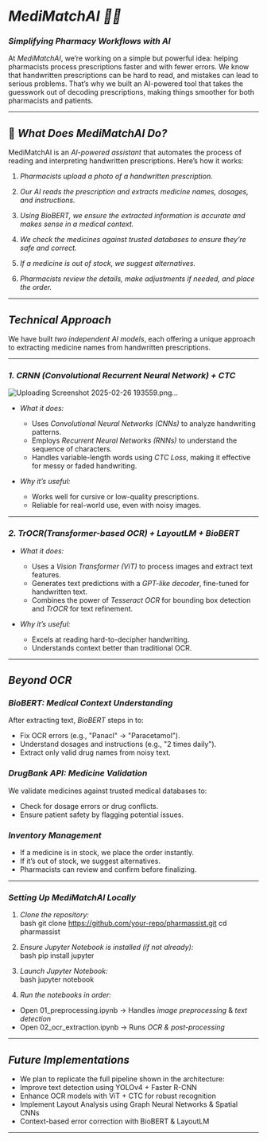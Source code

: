 # *MediMatchAI 🏥💊*  
### *Simplifying Pharmacy Workflows with AI*  

At *MediMatchAI*, we’re working on a simple but powerful idea: helping pharmacists process prescriptions faster and with fewer errors. We know that handwritten prescriptions can be hard to read, and mistakes can lead to serious problems. That’s why we built an AI-powered tool that takes the guesswork out of decoding prescriptions, making things smoother for both pharmacists and patients.

---

## 🌟 *What Does MediMatchAI Do?*  
MediMatchAI is an *AI-powered assistant* that automates the process of reading and interpreting handwritten prescriptions. Here’s how it works:  

1. *Pharmacists upload a photo of a handwritten prescription.*  

 2. *Our AI reads the prescription and extracts medicine names, dosages, and instructions.*

3. *Using BioBERT, we ensure the extracted information is accurate and makes sense in a medical context.*  

4. *We check the medicines against trusted databases to ensure they’re safe and correct.*  

5. *If a medicine is out of stock, we suggest alternatives.*  

6. *Pharmacists review the details, make adjustments if needed, and place the order.*  

---

## *Technical Approach*  

We have built *two independent AI models*, each offering a unique approach to extracting medicine names from handwritten prescriptions.

---

### *1. CRNN (Convolutional Recurrent Neural Network) + CTC*  

![Uploading Screenshot 2025-02-26 193559.png…]()

- *What it does:*  
  - Uses *Convolutional Neural Networks (CNNs)* to analyze handwriting patterns.  
  - Employs *Recurrent Neural Networks (RNNs)* to understand the sequence of characters.  
  - Handles variable-length words using *CTC Loss*, making it effective for messy or faded handwriting.  

- *Why it’s useful:*  
  - Works well for cursive or low-quality prescriptions.  
  - Reliable for real-world use, even with noisy images.  

---

### *2. TrOCR(Transformer-based OCR) + LayoutLM + BioBERT*  
- *What it does:*  
  - Uses a *Vision Transformer (ViT)* to process images and extract text features.  
  - Generates text predictions with a *GPT-like decoder*, fine-tuned for handwritten text.  
  - Combines the power of *Tesseract OCR* for bounding box detection and *TrOCR* for text refinement.  

- *Why it’s useful:*  
  - Excels at reading hard-to-decipher handwriting.  
  - Understands context better than traditional OCR.  

---

## *Beyond OCR*  

### *BioBERT: Medical Context Understanding*  
After extracting text, *BioBERT* steps in to:  
- Fix OCR errors (e.g., "Panacl" → "Paracetamol").  
- Understand dosages and instructions (e.g., "2 times daily").  
- Extract only valid drug names from noisy text.  

### *DrugBank API: Medicine Validation*  
We validate medicines against trusted medical databases to:  
- Check for dosage errors or drug conflicts.  
- Ensure patient safety by flagging potential issues.  

### *Inventory Management*  
- If a medicine is in stock, we place the order instantly.  
- If it’s out of stock, we suggest alternatives.  
- Pharmacists can review and confirm before finalizing.  

---

### *Setting Up MediMatchAI Locally*  

1. *Clone the repository:*  
bash
git clone https://github.com/your-repo/pharmassist.git
cd pharmassist




2. *Ensure Jupyter Notebook is installed (if not already):*  
bash
pip install jupyter


3. *Launch Jupyter Notebook:*  
bash
jupyter notebook


4. *Run the notebooks in order:*  
- Open 01_preprocessing.ipynb → Handles *image preprocessing* & *text detection*  
- Open 02_ocr_extraction.ipynb → Runs *OCR & post-processing*  

---

##  *Future Implementations*  
- We plan to replicate the full pipeline shown in the architecture:
- Improve text detection using YOLOv4 + Faster R-CNN
- Enhance OCR models with ViT + CTC for robust recognition
- Implement Layout Analysis using Graph Neural Networks & Spatial CNNs
- Context-based error correction with BioBERT & LayoutLM

---
